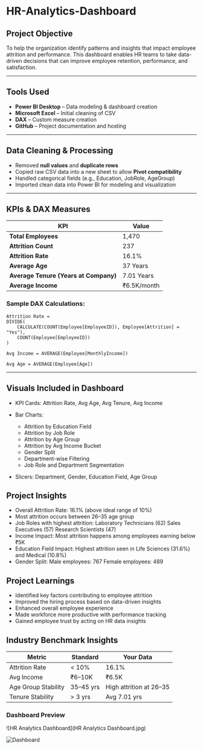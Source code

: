 # HR-Analytics-Dashboard


## Project Objective
To help the organization identify patterns and insights that impact employee attrition and performance. This dashboard enables HR teams to take data-driven decisions that can improve employee retention, performance, and satisfaction.

---

## Tools Used
- **Power BI Desktop** – Data modeling & dashboard creation
- **Microsoft Excel** – Initial cleaning of CSV
- **DAX** – Custom measure creation
- **GitHub** – Project documentation and hosting

---

## Data Cleaning & Processing

- Removed **null values** and **duplicate rows**
- Copied raw CSV data into a new sheet to allow **Pivot compatibility**
- Handled categorical fields (e.g., Education, JobRole, AgeGroup)
- Imported clean data into Power BI for modeling and visualization

---

## KPIs & DAX Measures

| KPI | Value |
|-----|-------|
| **Total Employees** | 1,470 |
| **Attrition Count** | 237 |
| **Attrition Rate** | 16.1% |
| **Average Age** | 37 Years |
| **Average Tenure (Years at Company)** | 7.01 Years |
| **Average Income** | ₹6.5K/month |

### Sample DAX Calculations:

```dax
Attrition Rate = 
DIVIDE(
    CALCULATE(COUNT(Employee[EmployeeID]), Employee[Attrition] = "Yes"),
    COUNT(Employee[EmployeeID])
)

Avg Income = AVERAGE(Employee[MonthlyIncome])

Avg Age = AVERAGE(Employee[Age])
```

---

## Visuals Included in Dashboard

- KPI Cards: Attrition Rate, Avg Age, Avg Tenure, Avg Income

- Bar Charts:

  - Attrition by Education Field
  - Attrition by Job Role
  - Attrition by Age Group
  - Attrition by Avg Income Bucket
  - Gender Split
  - Department-wise Filtering
  - Job Role and Department Segmentation

- Slicers: Department, Gender, Education Field, Age Group

## Project Insights

 - Overall Attrition Rate: 16.1% (above ideal range of 10%)
 - Most attrition occurs between 26–35 age group
 - Job Roles with highest attrition:
   Laboratory Technicians (62)
   Sales Executives (57)
   Research Scientists (47)
 - Income Impact:
   Most attrition happens among employees earning below ₹5K
 - Education Field Impact:
   Highest attrition seen in Life Sciences (31.6%) and Medical (10.8%)
 - Gender Split:
   Male employees: 767
   Female employees: 489

## Project Learnings
- Identified key factors contributing to employee attrition
- Improved the hiring process based on data-driven insights
- Enhanced overall employee experience
- Made workforce more productive with performance tracking
- Gained employee trust by acting on HR data insights

## Industry Benchmark Insights

| Metric              | Standard  | Your Data                 |
| ------------------- | --------- | ------------------------- |
| Attrition Rate      | < 10%     | 16.1%                    |
| Avg Income          | ₹6–10K    | ₹6.5K                    |
| Age Group Stability | 35–45 yrs | High attrition at 26–35  |
| Tenure Stability    | > 3 yrs   | Avg 7.01 yrs             |

### Dashboard Preview

![HR Analytics Dashboard](HR Analytics Dashboard.jpg)


![Dashboard](https://github.com/Rudranee-1/HR-Analytics-Dashboard/tree/main)

